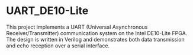 # UART_DE10-Lite
This project implements a UART (Universal Asynchronous Receiver/Transmitter) communication system on the Intel DE10-Lite FPGA. The design is written in Verilog and demonstrates both data transmission and echo reception over a serial interface.
